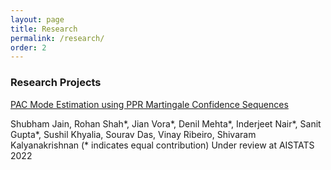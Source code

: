 ```yaml
---
layout: page
title: Research
permalink: /research/
order: 2
---
```


### Research Projects

[PAC Mode Estimation using PPR Martingale Confidence Sequences](https://arxiv.org/abs/2109.05047)

Shubham Jain, Rohan Shah*, Jian Vora*, Denil Mehta*, Inderjeet Nair*, Sanit Gupta*, Sushil Khyalia, Sourav Das, Vinay Ribeiro, Shivaram Kalyanakrishnan
(* indicates equal contribution)
Under review at AISTATS 2022

